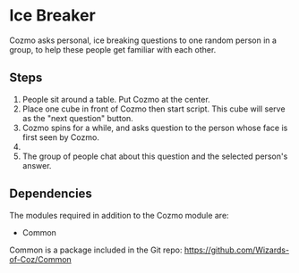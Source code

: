 # Ice Breaker
Cozmo asks personal, ice breaking questions to one random person in a group, to help these people get familiar with each other.

## Steps
1. People sit around a table. Put Cozmo at the center.
2. Place one cube in front of Cozmo then start script. This cube will serve as the "next question" button.
3. Cozmo spins for a while, and asks question to the person whose face is first seen by Cozmo.
4. 
5. The group of people chat about this question and the selected person's answer.

## Dependencies
The modules required in addition to the Cozmo module are:

* Common

Common is a package included in the Git repo: https://github.com/Wizards-of-Coz/Common